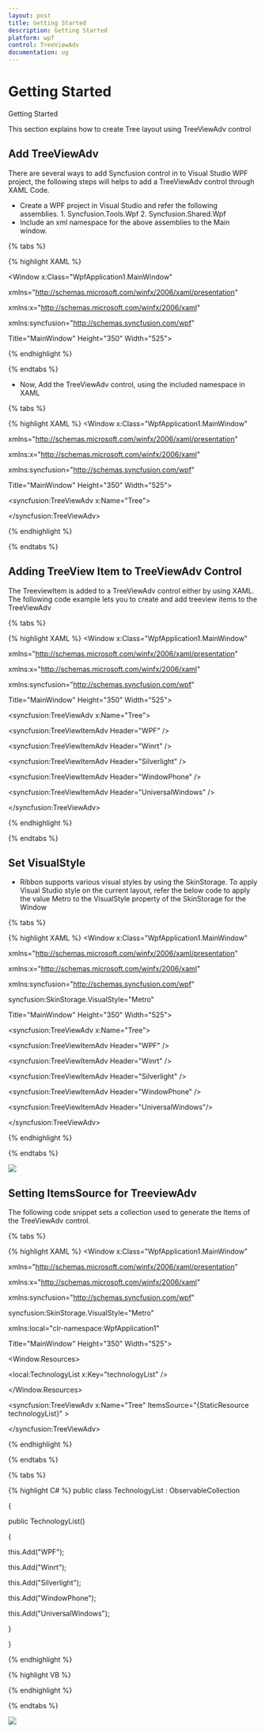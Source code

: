 ```yaml
---
layout: post
title: Getting Started
description: Getting Started
platform: wpf
control: TreeViewAdv
documentation: ug
---
```

# Getting Started

Getting Started

This section explains how to create Tree layout using TreeViewAdv control

## Add TreeViewAdv

There are several ways to add Syncfusion control in to Visual Studio WPF project, the following steps will helps to add a TreeViewAdv control through XAML Code.

* Create a WPF project in Visual Studio and refer the following assemblies.
      1. Syncfusion.Tools.Wpf
      2. Syncfusion.Shared.Wpf
* Include an xml namespace for the above assemblies to the Main window.

{% tabs %}

{% highlight XAML %}

<Window x:Class="WpfApplication1.MainWindow"

xmlns="http://schemas.microsoft.com/winfx/2006/xaml/presentation"

xmlns:x="http://schemas.microsoft.com/winfx/2006/xaml"

xmlns:syncfusion="http://schemas.syncfusion.com/wpf"

Title="MainWindow" Height="350" Width="525">

</Window>

{% endhighlight %}

{% endtabs %}

* Now, Add the TreeViewAdv control, using the included namespace in XAML

{% tabs %}

{% highlight XAML %}
<Window x:Class="WpfApplication1.MainWindow"

xmlns="http://schemas.microsoft.com/winfx/2006/xaml/presentation"

xmlns:x="http://schemas.microsoft.com/winfx/2006/xaml"

xmlns:syncfusion="http://schemas.syncfusion.com/wpf"

Title="MainWindow" Height="350" Width="525">

<Grid>

<syncfusion:TreeViewAdv x:Name="Tree">

</syncfusion:TreeViewAdv>

</Grid>

</Window>

{% endhighlight %}

{% endtabs %}

## Adding TreeView Item to TreeViewAdv Control

The TreeviewItem is added to a TreeViewAdv control either by using XAML. The following code example lets you to create and add treeview items to the TreeViewAdv

{% tabs %}

{% highlight XAML %}
<Window x:Class="WpfApplication1.MainWindow"

xmlns="http://schemas.microsoft.com/winfx/2006/xaml/presentation"

xmlns:x="http://schemas.microsoft.com/winfx/2006/xaml"

xmlns:syncfusion="http://schemas.syncfusion.com/wpf"

Title="MainWindow" Height="350" Width="525">

<Grid>

<syncfusion:TreeViewAdv x:Name="Tree">

<syncfusion:TreeViewItemAdv Header="WPF" />

<syncfusion:TreeViewItemAdv Header="Winrt" />

<syncfusion:TreeViewItemAdv Header="Silverlight" />

<syncfusion:TreeViewItemAdv Header="WindowPhone" />

<syncfusion:TreeViewItemAdv Header="UniversalWindows" />

</syncfusion:TreeViewAdv>

</Grid>

</Window>


{% endhighlight %}

{% endtabs %}

## Set VisualStyle

* Ribbon supports various visual styles by using the SkinStorage. To apply Visual Studio style on the current layout, refer the below code to apply the value Metro to the VisualStyle property of the SkinStorage for the Window

{% tabs %}

{% highlight XAML %}
<Window x:Class="WpfApplication1.MainWindow"

xmlns="http://schemas.microsoft.com/winfx/2006/xaml/presentation"

xmlns:x="http://schemas.microsoft.com/winfx/2006/xaml"

xmlns:syncfusion="http://schemas.syncfusion.com/wpf"

syncfusion:SkinStorage.VisualStyle="Metro"

Title="MainWindow" Height="350" Width="525">

<Grid>

<syncfusion:TreeViewAdv x:Name="Tree">

<syncfusion:TreeViewItemAdv Header="WPF" />

<syncfusion:TreeViewItemAdv Header="Winrt" />

<syncfusion:TreeViewItemAdv Header="Silverlight" />

<syncfusion:TreeViewItemAdv Header="WindowPhone" />

<syncfusion:TreeViewItemAdv Header="UniversalWindows"/>

</syncfusion:TreeViewAdv>

</Grid>

</Window>


{% endhighlight %}

{% endtabs %}

![](Getting_Started_images/Getting_Started_img1.jpeg)


## Setting ItemsSource for TreeviewAdv

The following code snippet sets a collection used to generate the Items of the TreeViewAdv control.

{% tabs %}

{% highlight XAML %}
<Window x:Class="WpfApplication1.MainWindow"

xmlns="http://schemas.microsoft.com/winfx/2006/xaml/presentation"

xmlns:x="http://schemas.microsoft.com/winfx/2006/xaml"

xmlns:syncfusion="http://schemas.syncfusion.com/wpf"

syncfusion:SkinStorage.VisualStyle="Metro"

xmlns:local="clr-namespace:WpfApplication1"

Title="MainWindow" Height="350" Width="525">

<Window.Resources>

<local:TechnologyList x:Key="technologyList" />

</Window.Resources>

<Grid>

<syncfusion:TreeViewAdv x:Name="Tree" ItemsSource="{StaticResource technologyList}" >

</syncfusion:TreeViewAdv>

</Grid>

</Window>


{% endhighlight %}

{% endtabs %}


{% tabs %}

{% highlight C# %}
public class TechnologyList : ObservableCollection<string>

{

public TechnologyList()

{

this.Add("WPF");

this.Add("Winrt");

this.Add("Silverlight");

this.Add("WindowPhone");

this.Add("UniversalWindows");

}

}


{% endhighlight %}

{% highlight VB %}

{% endhighlight %}

{% endtabs %}  

![](Getting_Started_images/Getting_Started_img2.jpeg)


